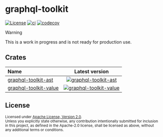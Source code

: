 # graphql-toolkit

[![License](https://img.shields.io/badge/License-Apache_2.0-blue.svg)](./LICENSE)
[![ci](https://github.com/LNSD/graphql-toolkit/actions/workflows/ci.yml/badge.svg)](https://github.com/LNSD/graphql-toolkit/actions/workflows/ci.yml)
[![codecov](https://codecov.io/gh/LNSD/graphql-toolkit/graph/badge.svg?token=4MAWTRVWYJ)](https://codecov.io/gh/LNSD/graphql-toolkit)

> [!Warning]
> This is a work in progress and is not ready for production use.

## Crates

| Name                                             |                                                          Latest version                                                           |
|:-------------------------------------------------|:---------------------------------------------------------------------------------------------------------------------------------:|
| [graphql-toolkit-ast](./graphql-toolkit-ast)     |    [![graphql-toolkit-ast](https://img.shields.io/crates/v/graphql-toolkit-ast)](https://crates.io/crates/graphql-toolkit-ast)    |
| [graphql-toolkit-value](./graphql-toolkit-value) | [![graphql-toolkit-value](https://img.shields.io/crates/v/graphql-toolkit-value)](https://crates.io/crates/graphql-toolkit-value) |

## License

<sup>
Licensed under <a href="LICENSE">Apache License, Version 2.0</a>.
</sup>

<br>

<sub>
Unless you explicitly state otherwise, any contribution intentionally submitted
for inclusion in this project, as defined in the Apache-2.0 license, shall be 
licensed as above, without any additional terms or conditions.
</sub>
